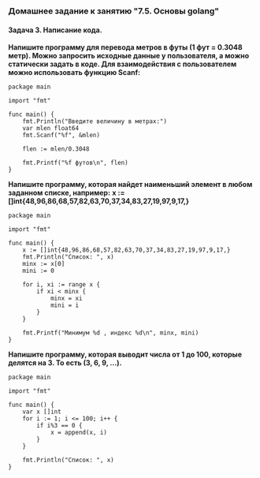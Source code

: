### Домашнее задание к занятию "7.5. Основы golang"

#### Задача 3. Написание кода.

**Напишите программу для перевода метров в футы (1 фут = 0.3048 метр). Можно запросить исходные данные у пользователя, а можно статически задать в коде. 
Для взаимодействия с пользователем можно использовать функцию Scanf:**
```
package main

import "fmt"

func main() {
    fmt.Println("Введите величину в метрах:")
    var mlen float64
    fmt.Scanf("%f", &mlen)

    flen := mlen/0.3048

    fmt.Printf("%f футов\n", flen)
}
```

**Напишите программу, которая найдет наименьший элемент в любом заданном списке, например:**
**x := []int{48,96,86,68,57,82,63,70,37,34,83,27,19,97,9,17,}**
```
package main

import "fmt"

func main() {
    x := []int{48,96,86,68,57,82,63,70,37,34,83,27,19,97,9,17,}
    fmt.Println("Список: ", x)
    minx := x[0]
    mini := 0

    for i, xi := range x {
        if xi < minx {
            minx = xi
            mini = i
        }
    }

    fmt.Printf("Минимум %d , индекс %d\n", minx, mini)
}
```

**Напишите программу, которая выводит числа от 1 до 100, которые делятся на 3. То есть (3, 6, 9, …).**
```
package main

import "fmt"

func main() {
    var x []int
    for i := 1; i <= 100; i++ {
        if i%3 == 0 {
            x = append(x, i)
        }
    }

    fmt.Println("Список: ", x)
}
```
